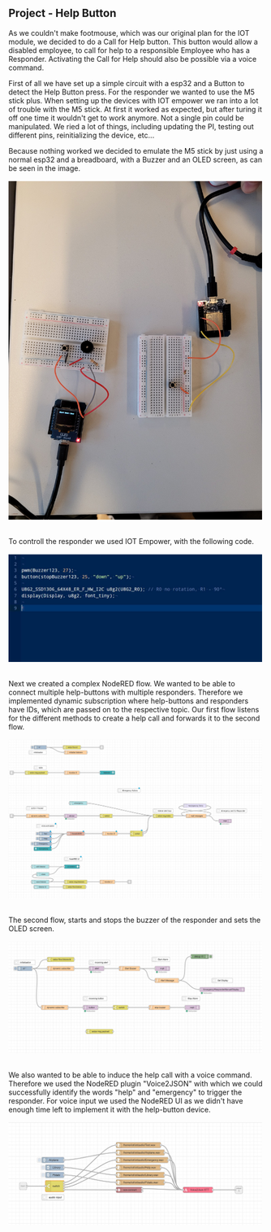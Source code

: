 ## Project - Help Button

As we couldn't make footmouse, which was our original plan for the IOT module, we decided to do a Call for Help button. This button would allow a disabled employee, to call for help to a responsible Employee who has a Responder. Activating the Call for Help should also be possible via a voice command.

First of all we have set up a simple circuit with a esp32 and a Button to detect the Help Button press. For the responder we wanted to use the M5 stick plus. When setting up the devices with IOT empower we ran into a lot of trouble with the M5 stick. At first it worked as expected, but after turing it off one time it wouldn't get to work anymore. Not a single pin could be manipulated. We ried a lot of things, including updating the PI, testing out different pins, reinitializing the device, etc...

Because nothing worked we decided to emulate the M5 stick by just using a normal esp32 and a breadboard, with a Buzzer and an OLED screen, as can be seen in the image.
<br><br><img src="../../pictures/project/Circuit.jpg" width="500"><br><br>

To controll the responder we used IOT Empower, with the following code.
<br><br><img src="../../pictures/project/Code_Responder.JPG" width="500"><br><br>

Next we created a complex NodeRED flow. We wanted to be able to connect multiple help-buttons with multiple responders. Therefore we implemented dynamic subscription where help-buttons and responders have IDs, which are passed on to the respective topic. Our first flow listens for the different methods to create a help call and forwards it to the second flow.
<br><br><img src="../../pictures/project/NodeRED_Project.JPG" width="500"><br><br>

The second flow, starts and stops the buzzer of the responder and sets the OLED screen. 
<br><br><img src="../../pictures/project/NodeRED_Listeners.JPG" width="500"><br><br>

We also wanted to be able to induce the help call with a voice command. Therefore we used the NodeRED plugin "Voice2JSON" with which we could successfully identify the words "help" and "emergency" to trigger the responder. For voice input we used the NodeRED UI as we didn't have enough time left to implement it with the help-button device.
<br><br><img src="../../pictures/project/NodeRED_Voice.JPG" width="500"><br><br>


